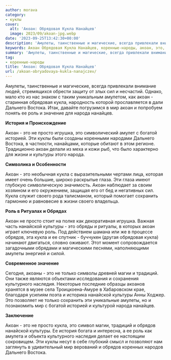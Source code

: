 ```yaml
---
author: morava
category:
- куклы
cover:
  alt: 'Акоан: Обрядовая Кукла Нанайцев'
  image: 2023/09/akoan-jpg.webp
date: '2023-09-25T13:42:30+00:00'
description: 'Амулеты, таинственные и магические, всегда привлекали внимание людей, стремящихся обрести защиту от злых сил и несчастий. Однако, мало кто из нас знаком с...'
keywords: Акоан Обрядовая Кукла Нанайцев, коренные-народы, акоан, это, кукла, роль, культуры, амулеты, дальнего, востока, мир, народа, просто, нанайской, обрядов, сил, обрядовая
summary: 'Амулеты, таинственные и магические, всегда привлекали внимание людей, стремящихся обрести защиту от злых сил и несчастий. Однако, мало кто из нас знаком с...'
tag:
- коренные-народы
title: 'Акоан: Обрядовая Кукла Нанайцев'
url: /akoan-obryadovaya-kukla-nanajczev/
---
```


Амулеты, таинственные и магические, всегда привлекали внимание людей, стремящихся обрести защиту от злых сил и несчастий. Однако, мало кто из нас знаком с таким уникальным амулетом, как акоан \- старинная обрядовая кукла, народность которой прославляется в дали Дальнего Востока. Итак, давайте погрузимся в мир акоан и попробуем понять ее роль и значение для народа нанайцев.

**История и Происхождение**

Акоан \- это не просто игрушка, это символический амулет с богатой историей. Эти куклы были созданы коренными народами Дальнего Востока, в частности, нанайцами, которые обитают в этом регионе. Традиционно акоан делали из меха и кожи рыб, что было характерно для жизни и культуры этого народа.

**Символика и Особенности**

Акоан \- это необычная кукла с выразительными чертами лица, которая имеет очень большие, широко раскрытые глаза. Эти глаза имеют глубокую символическую значимость. Акоан наблюдает за своим хозяином и его окружением, защищая его от бед и негативных сил. Кукла служит своего рода талисманом, который помогает сохранить гармонию и равновесие в жизни своего владельца.

**Роль в Ритуалах и Обрядах**

Акоан не просто стоит на полке как декоративная игрушка. Важная часть нанайской культуры \- это обряды и ритуалы, в которых акоан играет ключевую роль. Под действием шамана или же в процессе обрядов, эта кукла и ее спутник \- буччукен (другая обрядовая кукла) начинают двигаться, словно оживают. Этот момент сопровождается загадочными обрядами и магическими песнями, наполняющими амулеты энергией и силой.

**Современное значение**

Сегодня, акоаны \- это не только символы древней магии и традиций. Они также являются объектами исследования и сохранения культурного наследия. Некоторые последние образцы акоанов хранятся в музее села Троицкоена-Амуре в Хабаровском крае, благодаря усилиям поэта и историка нанайской культуры Анны Ходжер. Это позволяет не только сохранить эти уникальные амулеты, но и познакомить мир с богатой историей и культурой народа нанайцев.

**Заключение**

Акоан \- это не просто кукла, это символ магии, традиций и обрядов нанайской культуры. Ее история богата и интересна, а ее роль как амулета и объекта культурного наследия делает ее настоящим сокровищем. Эти куклы несут в себе глубокий смысл и позволяют нам заглянуть в удивительный мир верований и обрядов коренных народов Дальнего Востока.